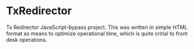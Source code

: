 # TxRedirector
Tx Redirector JavaScript-bypass project.
This was written in simple HTML format as means to optimize operational time, which is quite critial to front desk operations.
